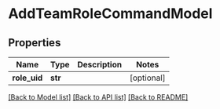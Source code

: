 # AddTeamRoleCommandModel

## Properties
Name | Type | Description | Notes
------------ | ------------- | ------------- | -------------
**role_uid** | **str** |  | [optional] 

[[Back to Model list]](../README.md#documentation-for-models) [[Back to API list]](../README.md#documentation-for-api-endpoints) [[Back to README]](../README.md)


